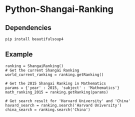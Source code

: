 # Python-Shangai-Ranking

Dependencies
------------

    pip install beautifulsoup4

Example
-------

    ranking = ShangaiRanking()
    # Get the current Shangai Ranking
    world_current_ranking = ranking.getRanking()

    # Get the 2015 Shangai Ranking in Mathematics
    params = {'year' : 2015, 'subject' : 'Mathematics'}
    math_ranking_2015 = ranking.getRanking(params)

    # Get search result for 'Harvard University' and 'China'
    havard_search = ranking.search('Harvard University')
    china_search = ranking.search('China')
